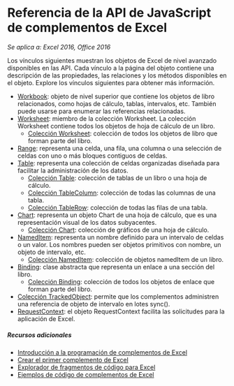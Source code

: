 # Referencia de la API de JavaScript de complementos de Excel

_Se aplica a: Excel 2016, Office 2016_

Los vínculos siguientes muestran los objetos de Excel de nivel avanzado disponibles en las API. Cada vínculo a la página del objeto contiene una descripción de las propiedades, las relaciones y los métodos disponibles en el objeto. Explore los vínculos siguientes para obtener más información.
	
* [Workbook](resources/workbook.md): objeto de nivel superior que contiene los objetos de libro relacionados, como hojas de cálculo, tablas, intervalos, etc. También puede usarse para enumerar las referencias relacionadas. 
* [Worksheet](resources/worksheet.md): miembro de la colección Worksheet. La colección Worksheet contiene todos los objetos de hoja de cálculo de un libro.
	* [Colección Worksheet](resources/worksheetcollection.md): colección de todos los objetos de libro que forman parte del libro. 
* [Range](resources/range.md): representa una celda, una fila, una columna o una selección de celdas con uno o más bloques contiguos de celdas.  
* [Table](resources/table.md): representa una colección de celdas organizadas diseñada para facilitar la administración de los datos. 
	* [Colección Table](resources/tablecollection.md): colección de tablas de un libro o una hoja de cálculo. 
	* [Colección TableColumn](resources/tablecolumncollection.md): colección de todas las columnas de una tabla. 
	* [Colección TableRow](resources/tablerowcollection.md): colección de todas las filas de una tabla. 
* [Chart](resources/chart.md): representa un objeto Chart de una hoja de cálculo, que es una representación visual de los datos subyacentes.   
	* [Colección Chart](resources/chartcollection.md): colección de gráficos de una hoja de cálculo.	
* [NamedItem](resources/nameditem.md): representa un nombre definido para un intervalo de celdas o un valor. Los nombres pueden ser objetos primitivos con nombre, un objeto de intervalo, etc.
	* [Colección NamedItem](resources/nameditemcollection.md): colección de objetos namedItem de un libro.
* [Binding](resources/binding.md): clase abstracta que representa un enlace a una sección del libro.
	* [Colección Binding](resources/bindingcollection.md): colección de todos los objetos de enlace que forman parte del libro. 
* [Colección TrackedObject](resources/trackedobjectscollection.md): permite que los complementos administren una referencia de objeto de intervalo en lotes sync(). 
* [RequestContext](resources/requestcontext.md): el objeto RequestContext facilita las solicitudes para la aplicación de Excel.


##### Recursos adicionales

*  [Introducción a la programación de complementos de Excel](excel-add-ins-programming-overview.md)
*  [Crear el primer complemento de Excel](build-your-first-excel-add-in.md)
*  [Explorador de fragmentos de código para Excel](http://officesnippetexplorer.azurewebsites.net/#/snippets/excel)
*  [Ejemplos de código de complementos de Excel](excel-add-ins-code-samples.md) 


